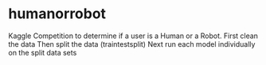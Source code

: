 # humanorrobot
Kaggle Competition to determine if a user is a Human or a Robot.
First clean the data
Then split the data (traintestsplit)
Next run each model individually on the split data sets
